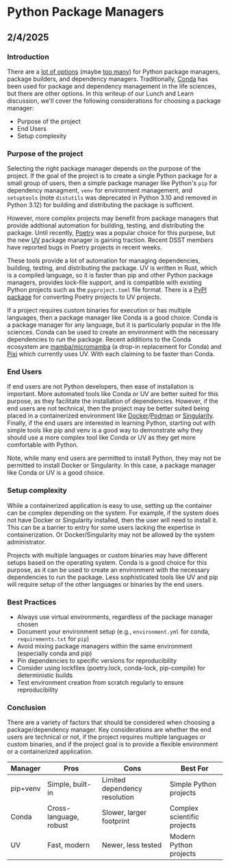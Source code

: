 # Python Package Managers

## 2/4/2025

### Introduction

There are a [lot of options](https://chadsmith.dev/python-packaging/) (maybe [too many](https://dublog.net/blog/so-many-python-package-managers/)) for Python package managers, package builders, and dependency managers. Traditionally, [Conda](https://anaconda.org/anaconda/conda) has been used for package and dependency management in the life sciences, but there are other options. In this writeup of our Lunch and Learn discussion, we'll cover the following considerations for choosing a package manager:

- Purpose of the project
- End Users
- Setup complexity

### Purpose of the project

Selecting the right package manager depends on the purpose of the project. If the goal of the project is to create a single Python package for a small group of users, then a simple package manager like Python's  `pip` for dependency managment, `venv` for environment management, and `setuptools` (note `distutils` was deprecated in Python 3.10 and removed in Python 3.12) for building and distributing the package is sufficient.

However, more complex projects may benefit from package managers that provide addtional automation for building, testing, and distributing the package. Until recently, [Poetry](https://python-poetry.org/) was a popular choice for this purpose, but the new [UV](https://docs.astral.sh/uv/) package manager is gaining traction. Recent DSST members have reported bugs in Poetry projects in recent weeks.

 These tools provide a lot of automation for managing dependencies, building, testing, and distributing the package. UV is written in Rust, which is a compiled language, so it is faster than pip and other Python package managers, provides lock-file support, and is compatible with existing Python projects such as the `pyproject.toml` file format. There is a [PyPI package](https://pypi.org/project/poetry-to-uv/) for converting Poetry projects to UV projects.

If a project requires custom binaries for execution or has multiple languages, then a package manager like Conda is a good choice. Conda is a package manager for any language, but it is particularly popular in the life sciences. Conda can be used to create an environment with the necessary dependencies to run the package. Recent additions to the Conda ecosystem are [mamba/micromamba](https://mamba.readthedocs.io/en/latest/) (a drop-in replacement for Conda) and [Pixi](https://prefix.dev/) which currently uses UV. With each claiming to be faster than Conda.

### End Users

If end users are not Python developers, then ease of installation is important. More automated tools like Conda or UV are better suited for this purpose, as they facilitate the installation of dependencies. However, if the end users are not technical, then the project may be better suited being placed in a containerized environment like [Docker](https://www.docker.com/)/[Podman](https://podman.io/) or [Singularity](https://sylabs.io/singularity/). Finally, if the end users are interested in learning Python, starting out with simple tools like pip and venv is a good way to demonstrate why they should use a more complex tool like Conda or UV as they get more comfortable with Python.

Note, while many end users are permitted to install Python, they may not be permitted to install Docker or Singularity. In this case, a package manager like Conda or UV is a good choice.

### Setup complexity

While a containerized application is easy to use, setting up the container can be complex depending on the system. For example, if the system does not have Docker or Singularity installed, then the user will need to install it. This can be a barrier to entry for some users lacking the expertise in containerization. Or Docker/Singularity may not be allowed by the system administrator.

Projects with multiple languages or custom binaries may have different setups based on the operating system. Conda is a good choice for this purpose, as it can be used to create an environment with the necessary dependencies to run the package. Less sophisticated tools like UV and pip will require setup of the other languages or binaries by the end users.

### Best Practices

- Always use virtual environments, regardless of the package manager chosen
- Document your environment setup (e.g., `environment.yml` for conda, `requirements.txt` for `pip`)
- Avoid mixing package managers within the same environment (especially conda and pip)
- Pin dependencies to specific versions for reproducibility
- Consider using lockfiles (poetry.lock, conda-lock, pip-compile) for deterministic builds
- Test environment creation from scratch regularly to ensure reproducibility

### Conclusion

There are a variety of factors that should be considered when choosing a package/dependency manager. Key considerations are whether the end users are technical or not, if the project requires multiple languages or custom binaries, and if the project goal is to provide a flexible environment or a containerized application.

| Manager | Pros | Cons | Best For |
|---------|------|------|-----------|
| pip+venv | Simple, built-in | Limited dependency resolution | Simple Python projects |
| Conda | Cross-language, robust | Slower, larger footprint | Complex scientific projects |
| UV | Fast, modern | Newer, less tested | Modern Python projects |

